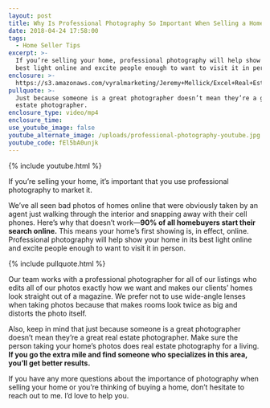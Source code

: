 ```yaml
---
layout: post
title: Why Is Professional Photography So Important When Selling a Home?
date: 2018-04-24 17:58:00
tags:
  - Home Seller Tips
excerpt: >-
  If you’re selling your home, professional photography will help show it in its
  best light online and excite people enough to want to visit it in person.
enclosure: >-
  https://s3.amazonaws.com/vyralmarketing/Jeremy+Mellick/Excel+Real+Estate+Experts-+Why+Is+Professional+Photography+So+Important+When+Selling+a+Home%253F+(1).mp4
pullquote: >-
  Just because someone is a great photographer doesn’t mean they’re a great real
  estate photographer.
enclosure_type: video/mp4
enclosure_time:
use_youtube_image: false
youtube_alternate_image: /uploads/professional-photography-youtube.jpg
youtube_code: fEl5bA0unjk
---
```


{% include youtube.html %}

If you’re selling your home, it’s important that you use professional photography to market it. 

We’ve all seen bad photos of homes online that were obviously taken by an agent just walking through the interior and snapping away with their cell phones. Here’s why that doesn’t work—**90% of all homebuyers start their search online.** This means your home’s first showing is, in effect, online. Professional photography will help show your home in its best light online and excite people enough to want to visit it in person. 

{% include pullquote.html %}

Our team works with a professional photographer for all of our listings who edits all of our photos exactly how we want and makes our clients’ homes look straight out of a magazine. We prefer not to use wide-angle lenses when taking photos because that makes rooms look twice as big and distorts the photo itself. 

Also, keep in mind that just because someone is a great photographer doesn’t mean they’re a great real estate photographer. Make sure the person taking your home’s photos does real estate photography for a living. **If you go the extra mile and find someone who specializes in this area, you’ll get better results.** 

If you have any more questions about the importance of photography when selling your home or you’re thinking of buying a home, don’t hesitate to reach out to me. I’d love to help you. <br>